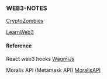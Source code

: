 ### WEB3-NOTES

[CryptoZombies](https://cryptozombies.io/en/solidity_advanced)

[LearnWeb3](https://learnweb3.io/degrees/ethereum-developer-degree)

#### Reference
React web3 hooks 
[WagmiJs](https://wagmi.sh/react/typescript)

Moralis API (Metamask API)
[MoralisAPI](https://moralis.io/)
